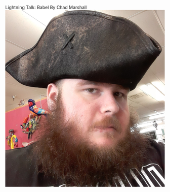 Lightning Talk: Babel
By Chad Marshall
**![Screenshot](https://github.com/LordFreezer/Babel-Lightning-Talk-With-RevealJS/blob/gh-pages/assets/pirate_chad.jpg)**
